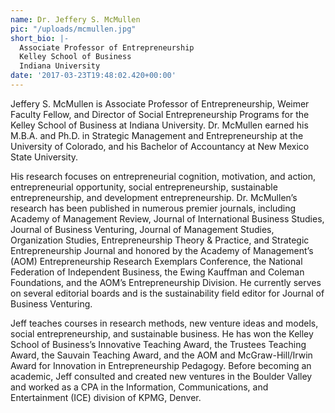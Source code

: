 ```yaml
---
name: Dr. Jeffery S. McMullen
pic: "/uploads/mcmullen.jpg"
short_bio: |-
  Associate Professor of Entrepreneurship
  Kelley School of Business
  Indiana University
date: '2017-03-23T19:48:02.420+00:00'
---
```

Jeffery S. McMullen is Associate Professor of Entrepreneurship, Weimer Faculty Fellow, and Director of Social Entrepreneurship Programs for the Kelley School of Business at Indiana University.  Dr. McMullen earned his M.B.A. and Ph.D. in Strategic Management and Entrepreneurship at the University of Colorado, and his Bachelor of Accountancy at New Mexico State University.  

His research focuses on entrepreneurial cognition, motivation, and action, entrepreneurial opportunity, social entrepreneurship, sustainable entrepreneurship, and development entrepreneurship.  Dr. McMullen’s research has been published in numerous premier journals, including Academy of Management Review, Journal of International Business Studies, Journal of Business Venturing, Journal of Management Studies, Organization Studies, Entrepreneurship Theory & Practice, and Strategic Entrepreneurship Journal and honored by the Academy of Management’s (AOM) Entrepreneurship Research Exemplars Conference, the National Federation of Independent Business, the Ewing Kauffman and Coleman Foundations, and the AOM’s Entrepreneurship Division.  He currently serves on several editorial boards and is the sustainability field editor for Journal of Business Venturing.  

Jeff teaches courses in research methods, new venture ideas and models, social entrepreneurship, and sustainable business.  He has won the Kelley School of Business’s Innovative Teaching Award, the Trustees Teaching Award, the Sauvain Teaching Award, and the AOM and McGraw-Hill/Irwin Award for Innovation in Entrepreneurship Pedagogy.  Before becoming an academic, Jeff consulted and created new ventures in the Boulder Valley and worked as a CPA in the Information, Communications, and Entertainment (ICE) division of KPMG, Denver.
